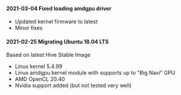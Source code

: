 #### 2021-03-04 Fixed loading amdgpu driver
* Updated kernel firmware to latest 
* Minor fixes
 
#### 2021-02-25 Migrating Ubuntu 18.04 LTS
Based on latest Hive Stable Image
* Linux kernel 5.4.99
* Linux amdgpu kernel module  with supports up to "Big Navi" GPU
* AMD OpenCL 20.40
* Nvidia support added (but not tested very well)
